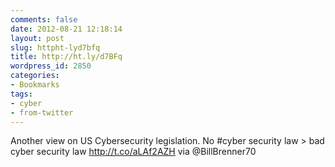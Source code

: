 ```yaml
---
comments: false
date: 2012-08-21 12:18:14
layout: post
slug: httpht-lyd7bfq
title: http://ht.ly/d7BFq
wordpress_id: 2850
categories:
- Bookmarks
tags:
- cyber
- from-twitter
---
```


Another view on US Cybersecurity legislation. No #cyber security law > bad cyber security law http://t.co/aLAf2AZH  via @BillBrenner70
